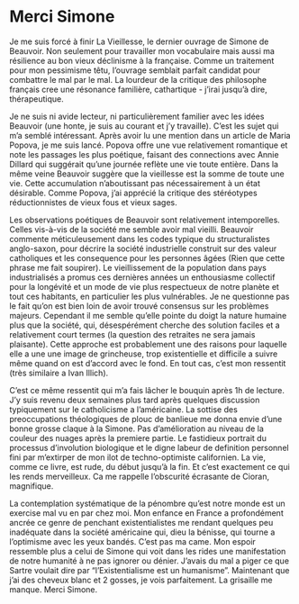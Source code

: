 # Merci Simone

Je me suis forcé à finir La Vieillesse, le dernier ouvrage de Simone de Beauvoir. Non seulement pour travailler mon vocabulaire mais aussi ma résilience au bon vieux déclinisme à la française. Comme un traitement pour mon pessimisme têtu, l’ouvrage semblait parfait candidat pour combattre le mal par le mal. La lourdeur de la critique des philosophe français cree une résonance familière, cathartique - j’irai jusqu’à dire, thérapeutique.

Je ne suis ni avide lecteur, ni particulièrement familier avec les idées Beauvoir (une honte, je suis au courant et j’y travaille). C’est les sujet qui m’a semblé intéressant. Après avoir lu une mention dans un article de Maria Popova, je me suis lancé. Popova offre une vue relativement romantique et note les passages les plus poétique, faisant des connections avec Annie Dillard qui suggérait qu’une journée reflète une vie toute entière. Dans la même veine Beauvoir suggère que la vieillesse est la somme de toute une vie. Cette accumulation n’aboutissant pas nécessairement à un état désirable. Comme Popova, j’ai apprécié la critique des stéréotypes réductionnistes de vieux fous et vieux sages. 

Les observations poétiques de Beauvoir sont relativement intemporelles. Celles vis-à-vis de la société me semble avoir mal vieilli. Beauvoir commente méticuleusement dans les codes typique du structuralistes anglo-saxon, pour décrire la société industrielle construit sur des valeur catholiques et les consequence pour les personnes âgées (Rien que cette phrase me fait soupirer). Le vieillissement de la population dans pays industrialisés a promus ces dernières années un enthousiasme collectif pour la longévité et un mode de vie plus respectueux de notre planète et tout ces habitants, en particulier les plus vulnérables. Je ne questionne pas le fait qu’on est bien loin de avoir trouvé consensus sur les problèmes majeurs. Cependant il me semble qu’elle pointe du doigt la nature humaine plus que la société, qui, désespérément cherche des solution faciles et a relativement court termes (la question des retraites ne sera jamais plaisante). Cette approche est probablement une des raisons pour laquelle elle a une une image de grincheuse, trop existentielle et difficile a suivre même quand on est d’accord avec le fond. En tout cas, c’est mon ressentit (très similaire a Ivan Illich).

C’est ce même ressentit qui m’a fais lâcher le bouquin après 1h de lecture. J’y suis revenu deux semaines plus tard après quelques discussion typiquement sur le catholicisme a l’américaine. La sottise des preoccupations théologiques de plouc de banlieue me donna envie d’une bonne grosse claque à la Simone. Pas d’amélioration au niveau de la couleur des nuages après la premiere partie. Le fastidieux portrait du processus d’involution biologique et le digne labeur de definition personnel fini par m’extirper de mon ilot de techno-optimiste californien. La vie, comme ce livre, est rude, du début jusqu’à la fin. Et c’est exactement ce qui les rends merveilleux. Ca me rappelle l’obscurité écrasante de Cioran, magnifique.

La contemplation systématique de la pénombre qu’est notre monde est un exercise mal vu en par chez moi. Mon enfance en France a profondément ancrée ce genre de penchant existentialistes me rendant quelques peu inadéquate dans la société américaine qui, dieu la bénisse, qui tourne a l’optimisme avec les yeux bandés. C’est pas ma came. Mon espoir ressemble plus a celui de Simone qui voit dans les rides une manifestation de notre humanité à ne pas ignorer ou dénier. J’avais du mal a piger ce que Sartre voulait dire par “l’Existentialisme est un humanisme”. Maintenant que j’ai des cheveux blanc et 2 gosses, je vois parfaitement. La grisaille me manque. Merci Simone.
